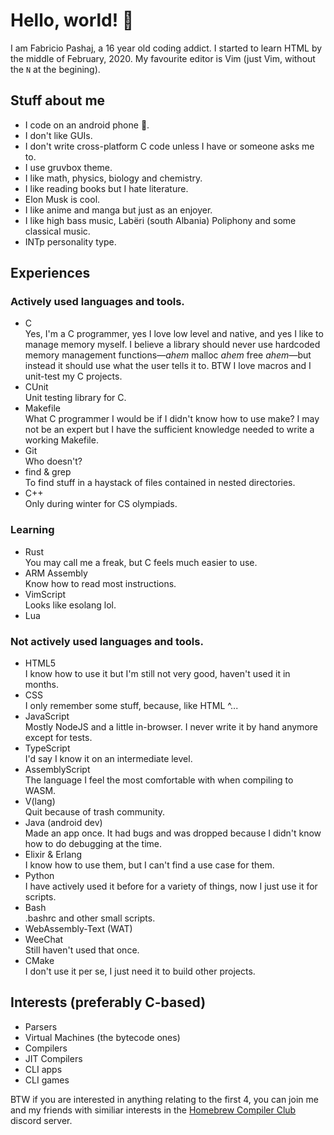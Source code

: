 # Hello, world! 👋

I am Fabricio Pashaj, a 16 year old coding addict. I started to learn HTML by the middle of February, 2020. My favourite editor is Vim (just Vim, without the `N` at the begining).

## Stuff about me

- I code on an android phone 📱.
- I don't like GUIs.
- I don't write cross-platform C code unless I have or someone asks me to.
- I use gruvbox theme.
- I like math, physics, biology and chemistry.
- I like reading books but I hate literature.
- Elon Musk is cool.
- I like anime and manga but just as an enjoyer.
- I like high bass music, Labëri (south Albania) Poliphony and some classical music.
- INTp personality type.

## Experiences

### Actively used languages and tools.

- C<br />
  Yes, I'm a C programmer, yes I love low level and native, and yes I like to manage memory myself. I believe a library should never use hardcoded memory management functions—_ahem_ malloc _ahem_ free _ahem_—but instead it should use what the user tells it to. BTW I love macros and I unit-test my C projects.
- CUnit<br />
  Unit testing library for C.
- Makefile<br />
  What C programmer I would be if I didn't know how to use make? I may not be an expert but I have the sufficient knowledge needed to write a working Makefile.
- Git<br />
  Who doesn't?
- find & grep<br />
  To find stuff in a haystack of files contained in nested directories.
- C++<br />
  Only during winter for CS olympiads.

### Learning

- Rust<br />
  You may call me a freak, but C feels much easier to use.
- ARM Assembly<br />
  Know how to read most instructions.
- VimScript<br />
  Looks like esolang lol.
- Lua

### Not actively used languages and tools.

- HTML5<br />
  I know how to use it but I'm still not very good, haven't used it in months.
- CSS<br />
  I only remember some stuff, because, like HTML ^...
- JavaScript<br />
  Mostly NodeJS and a little in-browser. I never write it by hand anymore except for tests.
- TypeScript<br />
  I'd say I know it on an intermediate level.
- AssemblyScript<br />
  The language I feel the most comfortable with when compiling to WASM.
- V(lang)<br />
  Quit because of trash community.
- Java (android dev)<br />
  Made an app once. It had bugs and was dropped because I didn't know how to do debugging at the time.
- Elixir & Erlang<br />
  I know how to use them, but I can't find a use case for them.
- Python<br />
  I have actively used it before for a variety of things, now I just use it for scripts.
- Bash<br />
  .bashrc and other small scripts.
- WebAssembly-Text (WAT)<br />
- WeeChat<br />
  Still haven't used that once.
- CMake<br />
  I don't use it per se, I just need it to build other projects.

## Interests (preferably C-based)

- Parsers
- Virtual Machines (the bytecode ones)
- Compilers
- JIT Compilers
- CLI apps
- CLI games

BTW if you are interested in anything relating to the first 4, you can join me and my friends with similiar interests in the [Homebrew Compiler Club](https://discord.gg/V9S8vyWQ) discord server.
